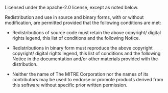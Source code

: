 
Licensed under the apache-2.0 license, except as noted below.  

Redistribution and use in source and binary forms, with or without modification, are permitted provided that the following conditions are met:

* Redistributions of source code must retain the above copyright/ digital rights legend, this list of conditions and the following Notice.

* Redistributions in binary form must reproduce the above copyright copyright/ digital rights legend, this list of conditions and the following Notice in the documentation and/or other materials provided with the distribution.

* Neither the name of The MITRE Corporation nor the names of its contributors may be used to endorse or promote products derived from this software without specific prior written permission.
